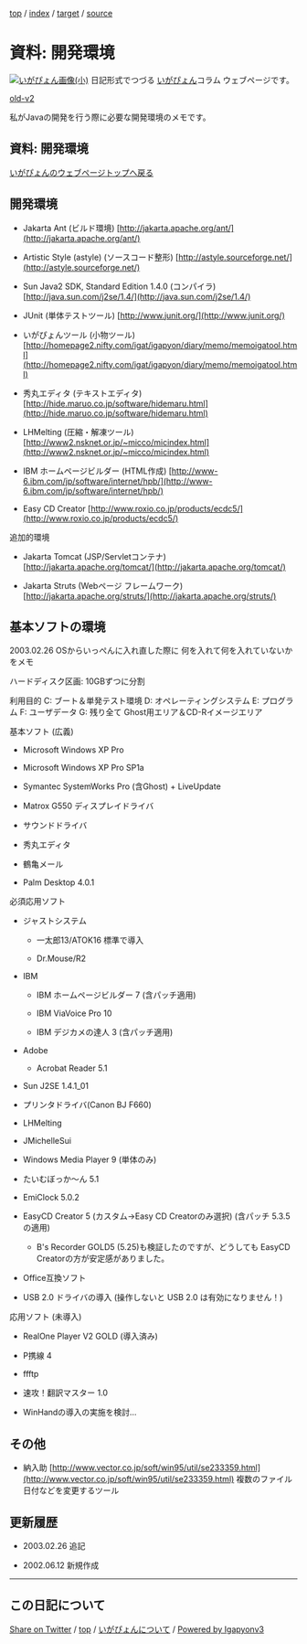 [top](../index.html) / [index](index.html) / [target](https://igapyon.github.io/diary/memo/memodevenv.html) / [source](https://github.com/igapyon/diary/blob/gh-pages/memo/memodevenv.src.md) 

資料: 開発環境
=====================================================================================================
[![いがぴょん画像(小)](https://igapyon.github.io/diary/images/iga200306s.jpg "いがぴょん")](https://igapyon.github.io/diary/memo/memoigapyon.html) 日記形式でつづる [いがぴょん](https://igapyon.github.io/diary/memo/memoigapyon.html)コラム ウェブページです。

[old-v2](memodevenv-orig.html)

私がJavaの開発を行う際に必要な開発環境のメモです。

## 資料: 開発環境

[いがぴょんのウェブページトップへ戻る](../../index.html)

## 開発環境

* Jakarta Ant (ビルド環境)
  [http://jakarta.apache.org/ant/](http://jakarta.apache.org/ant/)
  
* Artistic Style (astyle) (ソースコード整形)
  [http://astyle.sourceforge.net/](http://astyle.sourceforge.net/)
  
* Sun Java2 SDK, Standard Edition 1.4.0 (コンパイラ)
  [http://java.sun.com/j2se/1.4/](http://java.sun.com/j2se/1.4/)
  
* JUnit (単体テストツール)
  [http://www.junit.org/](http://www.junit.org/)
  
* いがぴょんツール (小物ツール)
  [http://homepage2.nifty.com/igat/igapyon/diary/memo/memoigatool.html](http://homepage2.nifty.com/igat/igapyon/diary/memo/memoigatool.html)
  
* 秀丸エディタ (テキストエディタ)
  [http://hide.maruo.co.jp/software/hidemaru.html](http://hide.maruo.co.jp/software/hidemaru.html)
  
* LHMelting (圧縮・解凍ツール)
  [http://www2.nsknet.or.jp/~micco/micindex.html](http://www2.nsknet.or.jp/~micco/micindex.html)
  
* IBM ホームページビルダー (HTML作成)
  [http://www-6.ibm.com/jp/software/internet/hpb/](http://www-6.ibm.com/jp/software/internet/hpb/)
  
* Easy CD Creator
  [http://www.roxio.co.jp/products/ecdc5/](http://www.roxio.co.jp/products/ecdc5/)

追加的環境

* Jakarta Tomcat (JSP/Servletコンテナ)
  [http://jakarta.apache.org/tomcat/](http://jakarta.apache.org/tomcat/)
  
* Jakarta Struts (Webページ フレームワーク)
  [http://jakarta.apache.org/struts/](http://jakarta.apache.org/struts/)

## 基本ソフトの環境

2003.02.26 OSからいっぺんに入れ直した際に 何を入れて何を入れていないかをメモ

ハードディスク区画: 10GBずつに分割

利用目的
C:
ブート＆単発テスト環境
D:
オペレーティングシステム
E:
プログラム
F:
ユーザデータ
G:
残り全て Ghost用エリア＆CD-Rイメージエリア

基本ソフト (広義)

* Microsoft Windows XP Pro
  
* Microsoft Windows XP Pro SP1a
  
* Symantec SystemWorks Pro (含Ghost) + LiveUpdate
  
* Matrox G550 ディスプレイドライバ
  
* サウンドドライバ
  
* 秀丸エディタ
  
* 鶴亀メール
  
* Palm Desktop 4.0.1

必須応用ソフト

* ジャストシステム
  
  * 一太郎13/ATOK16
    標準で導入
    
  * Dr.Mouse/R2
  

  
* IBM
  
  * IBM ホームページビルダー 7 (含パッチ適用)
    
  * IBM ViaVoice Pro 10
    
  * IBM デジカメの達人 3 (含パッチ適用)
  

  
* Adobe
  
  * Acrobat Reader 5.1
  

  
* Sun J2SE 1.4.1_01
  
* プリンタドライバ(Canon BJ F660)
  
* LHMelting
  
* JMichelleSui
  
* Windows Media Player 9 (単体のみ)
  
* たいむぼっか～ん 5.1
  
* EmiClock 5.0.2
  
* EasyCD Creator 5 (カスタム->Easy CD Creatorのみ選択) (含パッチ 5.3.5
  の適用)
  
  * B's Recorder GOLD5 (5.25)も検証したのですが、どうしても EasyCD Creatorの方が安定感がありました。
  

  
* Office互換ソフト
  
* USB 2.0 ドライバの導入
  (操作しないと USB 2.0 は有効になりません！)

応用ソフト (未導入)

* RealOne Player V2 GOLD (導入済み)
  
* P携線 4
  
* ffftp
  
* 速攻！翻訳マスター 1.0
  
* WinHandの導入の実施を検討…

## その他

* 納入助
  [http://www.vector.co.jp/soft/win95/util/se233359.html](http://www.vector.co.jp/soft/win95/util/se233359.html)
  複数のファイル日付などを変更するツール

## 更新履歴

* 2003.02.26 追記
  
* 2002.06.12 新規作成

----------------------------------------------------------------------------------------------------

## この日記について

[Share on Twitter](https://twitter.com/intent/tweet?hashtags=igapyon%2Cdiary%2C%E3%81%84%E3%81%8C%E3%81%B4%E3%82%87%E3%82%93&text=%E8%B3%87%E6%96%99%3A+%E9%96%8B%E7%99%BA%E7%92%B0%E5%A2%83&url=https%3A%2F%2Figapyon.github.io%2Fdiary%2Fmemo%2Fmemodevenv.html) / [top](../index.html) / [いがぴょんについて](https://igapyon.github.io/diary/memo/memoigapyon.html) / [Powered by Igapyonv3](https://github.com/igapyon/igapyonv3)
